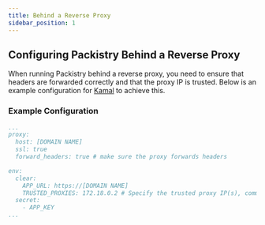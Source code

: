 ```yaml
---
title: Behind a Reverse Proxy
sidebar_position: 1
---
```


## Configuring Packistry Behind a Reverse Proxy

When running Packistry behind a reverse proxy, you need to ensure that headers are forwarded correctly and that the proxy IP is trusted. Below is an  example configuration for [Kamal](https://kamal-deploy.org/) to achieve this.

### Example Configuration

```yaml
...
proxy:
  host: [DOMAIN NAME]
  ssl: true
  forward_headers: true # make sure the proxy forwards headers

env:
  clear:
    APP_URL: https://[DOMAIN NAME]
    TRUSTED_PROXIES: 172.18.0.2 # Specify the trusted proxy IP(s), comma-separated if multiple
  secret:
    - APP_KEY
...
```

